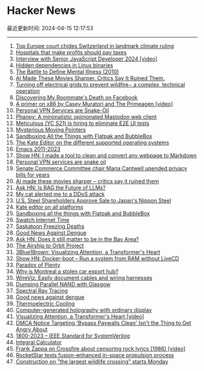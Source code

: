 # Hacker News

最近更新时间: 2024-04-15 12:17:53

--- 
1. [Top Europe court chides Switzerland in landmark climate ruling](https://phys.org/news/2024-04-europe-court-chides-switzerland-landmark.html) 
2. [Hospitals that make profits should pay taxes](https://www.statnews.com/2024/04/14/nonprofit-hospitals-turn-profit-charity-care-tax-exempt-status/) 
3. [Interview with Senior JavaScript Developer 2024 [video]](https://www.youtube.com/watch?v=aWfYxg-Ypm4) 
4. [Hidden dependencies in Linux binaries](http://thelittleengineerthatcould.blogspot.com/2024/04/hidden-dependencies-in-linux-binaries.html) 
5. [The Battle to Define Mental Illness (2010)](https://www.wired.com/2010/12/ff-dsmv/) 
6. [AI Made These Movies Sharper. Critics Say It Ruined Them.](https://www.nytimes.com/2024/04/13/movies/ai-blu-ray-true-lies.html) 
7. [Turning off electrical grids to prevent wildfire− a complex, technical operation](https://theconversation.com/colorado-is-latest-state-to-try-turning-off-the-electrical-grid-to-prevent-wildfires-a-complex-technical-operation-pioneered-in-california-227639) 
8. [Discovering My Roommate's Death on Facebook](https://medium.com/the-wind-phone/discovering-my-roommates-death-on-facebook-3a060fc477ec) 
9. [A primer on x86 by Casey Muratori and The Primeagen [video]](https://www.youtube.com/watch?v=xCBrtopAG80) 
10. [Personal VPN Services are Snake-Oil](https://httpscolonforwardslashforwardslashwwwdotzoltanbalazsdotcom.com/2024/03/01/VPN-Snakeoil.html) 
11. [Phanpy: A minimalistic opinionated Mastodon web client](https://phanpy.social) 
12. [Meticulous (YC S21) is hiring to eliminate E2E UI tests](https://news.ycombinator.com/item?id=40034480) 
13. [Mysterious Moving Pointers](https://blomqu.ist/posts/2024/move/) 
14. [Sandboxing All the Things with Flatpak and BubbleBox](https://www.ralfj.de/blog/2024/04/14/bubblebox.html) 
15. [The Kate Editor on the different supported operating systems](https://cullmann.io/posts/kate-on-all-platforms-2024/) 
16. [Emacs 2011-2023](https://bastibe.de/2024-03-24-rip-emacs-2011-2023.html) 
17. [Show HN: I made a tool to clean and convert any webpage to Markdown](https://markdowndown.vercel.app/) 
18. [Personal VPN services are snake oil](https://httpscolonforwardslashforwardslashwwwdotzoltanbalazsdotcom.com/2024/03/01/VPN-Snakeoil.html) 
19. [Senate Commerce Committee chair Maria Cantwell upended privacy bills for years](https://www.washingtonpost.com/technology/2024/04/13/congress-maria-cantwell-online-privacy/) 
20. [AI made these movies sharper – critics say it ruined them](https://www.nytimes.com/2024/04/13/movies/ai-blu-ray-true-lies.html) 
21. [Ask HN: Is RAG the Future of LLMs?](https://news.ycombinator.com/item?id=40034972) 
22. [My cat alerted me to a DDoS attack](https://www.dannyguo.com/blog/my-cat-alerted-me-to-a-ddos-attack) 
23. [U.S. Steel Shareholders Approve Sale to Japan's Nippon Steel](https://www.wsj.com/business/deals/u-s-steel-shareholders-approve-sale-to-japans-nippon-steel-3e1dec9e) 
24. [Kate editor on all platforms](https://cullmann.io/posts/kate-on-all-platforms-2024/) 
25. [Sandboxing all the things with Flatpak and BubbleBox](https://www.ralfj.de/blog/2024/04/14/bubblebox.html) 
26. [Swatch Internet Time](https://en.wikipedia.org/wiki/Swatch_Internet_Time) 
27. [Saskatoon Freezing Deaths](https://en.wikipedia.org/wiki/Saskatoon_freezing_deaths) 
28. [Good News Against Dengue](https://www.science.org/content/blog-post/good-news-against-dengue) 
29. [Ask HN: Does it still matter to be in the Bay Area?](https://news.ycombinator.com/item?id=40034662) 
30. [The Airship to Orbit Project](https://www.jpaerospace.com/ATO/ATO.html) 
31. [3Blue1Brown: Visualizing Attention, a Transformer's Heart](https://www.3blue1brown.com/lessons/attention) 
32. [Show HN: Docker-boot – Run a system from RAM without LiveCD](https://github.com/purplesyringa/docker-boot) 
33. [Paradox of Plenty](https://en.wikipedia.org/wiki/Resource_curse) 
34. [Why is Montreal a stolen car export hub?](https://nationalpost.com/news/canada/why-is-montreal-a-stolen-car-export-hub-jurisdiction-limits-and-size-officials-say) 
35. [WireViz: Easily document cables and wiring harnesses](https://github.com/wireviz/WireViz) 
36. [Dumping Parallel NAND with Glasgow](https://colinoflynn.com/2024/04/dumping-parallel-nand-with-glasgow/) 
37. [Spectral Ray Tracing](https://larswander.com/writing/spectral-ray-tracing/) 
38. [Good news against dengue](https://www.science.org/content/blog-post/good-news-against-dengue) 
39. [Thermoelectric Cooling](https://thermoelectricsolutions.com/how-thermoelectric-cooling-works/) 
40. [Computer-generated holography with ordinary display](https://opg.optica.org/ol/abstract.cfm?uri=ol-49-8-1876) 
41. [Visualizing Attention, a Transformer's Heart [video]](https://www.3blue1brown.com/lessons/attention) 
42. [DMCA Notice Targeting 'Bypass Paywalls Clean' Isn't the Thing to Get Angry About](https://torrentfreak.com/dmca-targetting-bypass-paywalls-clean-isnt-what-people-should-be-angry-about-240414/) 
43. [1800-2023 – IEEE Standard for SystemVerilog](https://ieeexplore.ieee.org/document/10458102) 
44. [Integral Calculator](https://www.integral-calculator.com/) 
45. [Frank Zappa on Crossfire about censoring rock lyrics (1986) [video]](https://www.youtube.com/watch?v=B9856_xv8gc) 
46. [RocketStar tests fusion-enhanced in-space propulsion process](https://www.aerospacetestinginternational.com/news/space/rocketstar-tests-fusion-enhanced-in-space-propulsion-process.html) 
47. [Construction on "the largest wildlife crossing" starts Monday](https://101wildlifecrossing.org/) 

